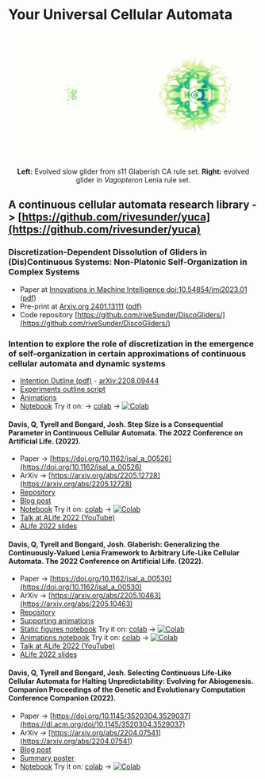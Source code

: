 # Your Universal Cellular Automata

<p align="center">
<img src="https://raw.githubusercontent.com/riveSunder/yuca_docs/master/assets/s11_slow_glider_vagopteron_glider.gif">
  <br><br><strong>Left:</strong> Evolved slow glider from s11 Glaberish CA rule set. <strong>Right:</strong> evolved glider in <em>Vagopteron</em> Lenia rule set. 
</p>

## A continuous cellular automata research library -> [https://github.com/rivesunder/yuca](https://github.com/rivesunder/yuca)

### Discretization-Dependent Dissolution of Gliders in (Dis)Continuous Systems: Non-Platonic Self-Organization in Complex Systems

* Paper at [Innovations in Machine Intelligence doi:10.54854/imi2023.01](https://www.imijournal.org/articles/discretization-dependent-dissolution-of-gliders-in-dis-continuous-systems-non-platonic-self-organization-in-complex-systems) ([pdf](https://assets-global.website-files.com/61b44e7e8aa4501d338e7775/65960e2672c79a72b7a12677_IMI_Tyrell_Davis.pdf))
* Pre-print at [Arxiv.org 2401.13111](https://arxiv.org/abs/2401.13111v1) ([pdf](https://arxiv.org/pdf/2401.13111v1))
* Code repository [https://github.com/riveSunder/DiscoGliders/](https://github.com/riveSunder/DiscoGliders/)

### Intention to explore the role of discretization in the emergence of self-organization in certain approximations of continuous cellular automata and dynamic systems

* [Intention Outline (pdf)](https://github.com/riveSunder/DisContinuous/blob/gh-pages/docs/assets/discretization_intention_apa6.pdf) - [arXiv:2208.09444](https://arxiv.org/abs/2208.09444)
* [Experiments outline script](https://raw.githubusercontent.com/riveSunder/DisContinuous/master/scripts/exp_0x00_outline.py)
* [Animations](https://rivesunder.github.io/DisContinuous/disco_demo)
* [Notebook](https://github.com/riveSunder/DisContinuous/blob/master/notebooks/disco_demo.ipynb) Try it on: -> [colab](https://colab.research.google.com/github/rivesunder/DisContinuous/blob/master/notebooks/disco_demo.ipynb) -> [![Colab](https://colab.research.google.com/assets/colab-badge.svg)](https://colab.research.google.com/github/rivesunder/DisContinuous/blob/master/notebooks/disco_demo.ipynb) 

<!--
[mybinder](https://mybinder.org/v2/gh/rivesunder/DisContinuous/master?labpath=notebooks%2Fdisco_demo.ipynb) 
[![Binder](https://mybinder.org/badge_logo.svg)](https://mybinder.org/v2/gh/rivesunder/DisContinuous/master?labpath=notebooks%2Fdisco_demo.ipynb), 
-->

####  Davis, Q, Tyrell and Bongard, Josh. Step Size is a Consequential Parameter in Continuous Cellular Automata. The 2022 Conference on Artificial Life. (2022). 

* Paper -> [https://doi.org/10.1162/isal_a_00526](https://doi.org/10.1162/isal_a_00526)
* ArXiv -> [https://arxiv.org/abs/2205.12728](https://arxiv.org/abs/2205.12728)
* [Repository](https://github.com/rivesunder/yuca) 
* [Blog post](https://rivesunder.github.io/yuca/step_size) 
* [Notebook](https://github.com/riveSunder/yuca/blob/master/notebooks/consequential_step_size.ipynb) Try it on: [colab](https://colab.research.google.com/github/rivesunder/yuca/blob/master/notebooks/consequential_step_size.ipynb) -> [![Colab](https://colab.research.google.com/assets/colab-badge.svg)](https://colab.research.google.com/github/rivesunder/yuca/blob/master/notebooks/consequential_step_size.ipynb) 
* [Talk at ALife 2022 (YouTube)](https://youtu.be/JRi2YR_xJY4?t=2266)
* [ALife 2022 slides](https://rivesunder.github.io/yuca/ss_slide_000)
<!--
[mybinder](https://mybinder.org/v2/gh/rivesunder/yuca/master?labpath=notebooks%2Fconsequential_step_size.ipynb) -> [![Binder](https://mybinder.org/badge_logo.svg)](https://mybinder.org/v2/gh/rivesunder/yuca/master?labpath=notebooks%2Fconsequential_step_size.ipynb), 
-->

####  Davis, Q, Tyrell and Bongard, Josh. Glaberish: Generalizing the Continuously-Valued Lenia Framework to Arbitrary Life-Like Cellular Automata. The 2022 Conference on Artificial Life. (2022). 

* Paper -> [https://doi.org/10.1162/isal_a_00530](https://doi.org/10.1162/isal_a_00530)
* ArXiv -> [https://arxiv.org/abs/2205.10463](https://arxiv.org/abs/2205.10463)
* [Repository](https://github.com/rivesunder/yuca) 
* [Supporting animations](https://rivesunder.github.io/yuca/glaberish) 
* [Static figures notebook](https://github.com/riveSunder/yuca/blob/master/notebooks/glaberish_static_figures.ipynb) Try it on: [colab](https://colab.research.google.com/github/rivesunder/yuca/blob/master/notebooks/glaberish_static_figures.ipynb) -> [![Colab](https://colab.research.google.com/assets/colab-badge.svg)](https://colab.research.google.com/github/rivesunder/yuca/blob/master/notebooks/glaberish_static_figures.ipynb) 
* [Animations notebook](https://github.com/riveSunder/yuca/blob/master/notebooks/glaberish_animations.ipynb) Try it on: [colab](https://colab.research.google.com/github/rivesunder/yuca/blob/master/notebooks/glaberish_animations.ipynb) -> [![Colab](https://colab.research.google.com/assets/colab-badge.svg)](https://colab.research.google.com/github/rivesunder/yuca/blob/master/notebooks/glaberish_animations.ipynb) 
* [Talk at ALife 2022 (YouTube)](https://youtu.be/rdAAMhgdUGU?t=7268)
* [ALife 2022 slides](https://rivesunder.github.io/yuca/g_slide_000)
<!--
[mybinder](https://mybinder.org/v2/gh/rivesunder/yuca/master?labpath=notebooks%2Fglaberish_static_figures.ipynb) -> [![Binder](https://mybinder.org/badge_logo.svg)](https://mybinder.org/v2/gh/rivesunder/yuca/master?labpath=notebooks%2Fglaberish_static_figures.ipynb), 
[mybinder](https://mybinder.org/v2/gh/rivesunder/yuca/master?labpath=notebooks%2Fglaberish_animations.ipynb) -> [![Binder](https://mybinder.org/badge_logo.svg)](https://mybinder.org/v2/gh/rivesunder/yuca/master?labpath=notebooks%2Fglaberish_animations.ipynb), 
-->

####  Davis, Q, Tyrell and Bongard, Josh. Selecting Continuous Life-Like Cellular Automata for Halting Unpredictability: Evolving for Abiogenesis. Companion Proceedings of the Genetic and Evolutionary Computation Conference Companion (2022).  

* Paper -> [https://doi.org/10.1145/3520304.3529037](https://dl.acm.org/doi/10.1145/3520304.3529037)
* ArXiv -> [https://arxiv.org/abs/2204.07541](https://arxiv.org/abs/2204.07541)
* [Blog post](https://rivesunder.github.io/yuca/evo_abio)
* [Summary poster](https://raw.githubusercontent.com/riveSunder/yuca_docs/master/assets/halting_evo/pos237s1.pdf)
* [Notebook](https://github.com/riveSunder/yuca/blob/master/notebooks/halting_evo.ipynb) Try it on: [colab](https://colab.research.google.com/github/rivesunder/yuca/blob/master/notebooks/halting_evo.ipynb) -> [![Colab](https://colab.research.google.com/assets/colab-badge.svg)](https://colab.research.google.com/github/rivesunder/yuca/blob/master/notebooks/halting_evo.ipynb) 
<!--
[mybinder](https://mybinder.org/v2/gh/rivesunder/yuca/master?labpath=notebooks%2Fhalting_evo.ipynb) -> [![Binder](https://mybinder.org/badge_logo.svg)](https://mybinder.org/v2/gh/rivesunder/yuca/master?labpath=notebooks%2Fhalting_evo.ipynb), 
-->
